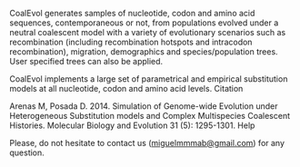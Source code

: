 CoalEvol generates samples of nucleotide, codon and amino acid sequences, contemporaneous or not, from populations evolved under a neutral coalescent model with a variety of evolutionary scenarios such as recombination (including recombination hotspots and intracodon recombination), migration, demographics and species/population trees. User specified trees can also be applied.

CoalEvol implements a large set of parametrical and empirical substitution models at all nucleotide, codon and amino acid levels.
Citation

Arenas M, Posada D. 2014. Simulation of Genome-wide Evolution under Heterogeneous Substitution models and Complex Multispecies Coalescent Histories. Molecular Biology and Evolution 31 (5): 1295-1301.
Help

Please, do not hesitate to contact us (miguelmmmab@gmail.com) for any question. 
